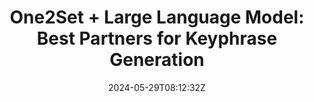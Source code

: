 ---
title: "One2Set + Large Language Model: Best Partners for Keyphrase Generation"
authors:
- Liangying Shao
- Liang Zhang
- Minlong Peng
- Guoqi Ma
- Hao Yue
- Mingming Sun
- Jinsong Su
author_notes:
- "共同一作"
- "共同一作"
- 
- 
- 
- 
- "通讯作者"
date: "2024-05-29T08:12:32Z"
publishDate: "2025-05-29T08:12:32Z"
publication_types: [direction5]
publication: "**In Proc. of EMNLP 2024.** (CCF-B类)"
---